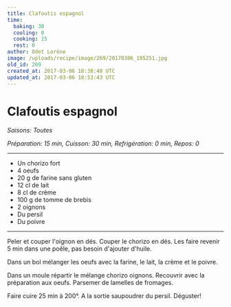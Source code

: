 ```yaml
---
title: Clafoutis espagnol
time:
  baking: 30
  cooling: 0
  cooking: 15
  rest: 0
author: Odet Lorène
image: /uploads/recipe/image/269/20170306_195251.jpg
old_id: 269
created_at: 2017-03-06 18:38:40 UTC
updated_at: 2017-03-06 18:53:43 UTC
---
```


# Clafoutis espagnol



*Saisons: Toutes*

*Préparation: 15 min, Cuisson: 30 min, Refrigération: 0 min, Repos: 0*

---

- Un chorizo fort
- 4 oeufs
- 20 g de farine sans gluten 
- 12 cl de lait
- 8 cl de crème 
- 100 g de tomme de brebis
- 2 oignons
- Du persil
- Du poivre

---

Peler et couper l'oignon en dés. Couper le chorizo en dés. Les faire revenir 5 min dans une poêle, pas besoin d'ajouter d'huile.

Dans un bol mélanger les oeufs avec la farine, le lait, la crème et le poivre.

Dans un moule répartir  le mélange chorizo oignons. Recouvrir avec la préparation aux oeufs. Parsemer de lamelles de fromages.

Faire cuire 25 min à 200°. A la sortie saupoudrer du persil. Déguster! 
